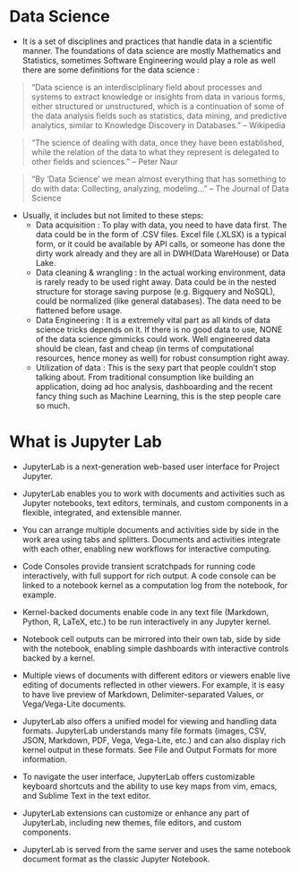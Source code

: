 # Data Science

- It is a set of disciplines and practices that handle data in a scientific manner. The foundations of data science are mostly Mathematics and Statistics, sometimes Software Engineering would play a role as well
there are some definitions for the data science :

>“Data science is an interdisciplinary field about processes and systems to extract knowledge or insights from data in various forms, either structured or unstructured, which is a continuation of some of the data analysis fields such as statistics, data mining, and predictive analytics, similar to Knowledge Discovery in Databases.” – Wikipedia

> “The science of dealing with data, once they have been established, while the relation of the data to what they represent is delegated to other fields and sciences.” – Peter Naur

>“By ‘Data Science’ we mean almost everything that has something to do with data: Collecting, analyzing, modeling…” – The Journal of Data Science
- Usually, it includes but not limited to these steps:
    - Data acquisition : To play with data, you need to have data first.
        The data could be in the form of .CSV files. Excel file (.XLSX) is a typical form, or it could be available by API calls, or someone has done the dirty work already and they are all in DWH(Data WareHouse) or Data Lake.
    - Data cleaning & wrangling : In the actual working environment, data is rarely ready to be used right away.
        Data could be in the nested structure for storage saving purpose (e.g. Bigquery and NoSQL), could be normalized (like general databases). The data need to be flattened before usage.
   - Data Engineering : It is a extremely vital part as all kinds of data science tricks depends on it.
        If there is no good data to use, NONE of the data science gimmicks could work.
        Well engineered data should be clean, fast and cheap (in terms of computational resources, hence money as well) for robust consumption right away.
    - Utilization of data : This is the sexy part that people couldn’t stop talking about.
        From traditional consumption like building an application, doing ad hoc analysis, dashboarding and the recent fancy thing such as Machine Learning, this is the step people care so much.


# What is Jupyter Lab

- JupyterLab is a next-generation web-based user interface for Project Jupyter.

- JupyterLab enables you to work with documents and activities such as Jupyter notebooks, text editors, terminals, and custom components in a flexible, integrated, and extensible manner.

- You can arrange multiple documents and activities side by side in the work area using tabs and splitters. Documents and activities integrate with each other, enabling new workflows for interactive computing.

- Code Consoles provide transient scratchpads for running code interactively, with full support for rich output. A code console can be linked to a notebook kernel as a computation log from the notebook, for example.

- Kernel-backed documents enable code in any text file (Markdown, Python, R, LaTeX, etc.) to be run interactively in any Jupyter kernel.

- Notebook cell outputs can be mirrored into their own tab, side by side with the notebook, enabling simple dashboards with interactive controls backed by a kernel.

- Multiple views of documents with different editors or viewers enable live editing of documents reflected in other viewers. For example, it is easy to have live preview of Markdown, Delimiter-separated Values, or Vega/Vega-Lite documents.

- JupyterLab also offers a unified model for viewing and handling data formats. JupyterLab understands many file formats (images, CSV, JSON, Markdown, PDF, Vega, Vega-Lite, etc.) and can also display rich kernel output in these formats. See File and Output Formats for more information.

- To navigate the user interface, JupyterLab offers customizable keyboard shortcuts and the ability to use key maps from vim, emacs, and Sublime Text in the text editor.

- JupyterLab extensions can customize or enhance any part of JupyterLab, including new themes, file editors, and custom components.

- JupyterLab is served from the same server and uses the same notebook document format as the classic Jupyter Notebook.
